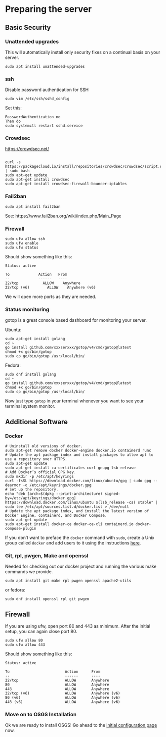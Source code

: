 # Preparing the server

## Basic Security

### Unattended upgrades

This will automatically install only security fixes on a continual basis on your server.

```
sudo apt install unattended-upgrades
```

### ssh

Disable password authentication for SSH

```
sudo vim /etc/ssh/sshd_config
```

Set this:

```
PasswordAuthentication no
Then do
sudo systemctl restart sshd.service
```

### Crowdsec

https://crowdsec.net/ 


```

curl -s https://packagecloud.io/install/repositories/crowdsec/crowdsec/script.deb.sh | sudo bash
sudo apt-get update
sudo apt-get install crowdsec
sudo apt-get install crowdsec-firewall-bouncer-iptables
```

### Fail2ban

```
sudo apt install fail2ban
```
See: https://www.fail2ban.org/wiki/index.php/Main_Page 



### Firewall

```
sudo ufw allow ssh
sudo ufw enable
sudo ufw status
```

Should show something like this:

```
Status: active

To             Action   From
--             ------   ----
22/tcp           ALLOW    Anywhere         
22/tcp (v6)        ALLOW    Anywhere (v6)
```

We will open more ports as they are needed.

### Status monitoring

gotop is a great console based dashboard for monitoring your server.

Ubuntu:

```
sudo apt-get install golang
cd ~
go install github.com/xxxserxxx/gotop/v4/cmd/gotop@latest
chmod +x go/bin/gotop
sudo cp go/bin/gotop /usr/local/bin/
```

Fedora:

```
sudo dnf install golang
cd ~
go install github.com/xxxserxxx/gotop/v4/cmd/gotop@latest
chmod +x go/bin/gotop
sudo cp go/bin/gotop /usr/local/bin/
```


Now just type `gotop` in your terminal whenever you want to see your terminal system monitor.



## Additional Software

### Docker

```
# Uninstall old versions of docker.
sudo apt-get remove docker docker-engine docker.io containerd runc
# Update the apt package index and install packages to allow apt to use a repository over HTTPS.
sudo apt-get update
sudo apt-get install ca-certificates curl gnupg lsb-release
# Add Docker’s official GPG key.
sudo mkdir -p /etc/apt/keyrings
curl -fsSL https://download.docker.com/linux/ubuntu/gpg | sudo gpg --dearmor -o /etc/apt/keyrings/docker.gpg
# Set up the repository.
echo "deb [arch=$(dpkg --print-architecture) signed-by=/etc/apt/keyrings/docker.gpg] https://download.docker.com/linux/ubuntu $(lsb_release -cs) stable" | sudo tee /etc/apt/sources.list.d/docker.list > /dev/null
# Update the apt package index, and install the latest version of Docker Engine, containerd, and Docker Compose.
sudo apt-get update
sudo apt-get install docker-ce docker-ce-cli containerd.io docker-compose-plugin

```

If you don’t want to preface the `docker` command with `sudo`, create a Unix group called `docker` and add users to it using the instructions [here](https://docs.docker.com/engine/install/linux-postinstall/).


### Git, rpl, pwgen, Make and openssl

Needed for checking out our docker project and running the various make
commands we provide.

```
sudo apt install git make rpl pwgen openssl apache2-utils
```

or fedora:
```
sudo dnf install openssl rpl git pwgen
```

## Firewall

If you are using ufw, open port 80 and 443 as minimum. After the initial setup, you
can again close port 80.

```
sudo ufw allow 80
sudo ufw allow 443
```

Should show something like this:

```
Status: active

To                         Action      From
--                         ------      ----
22/tcp                     ALLOW       Anywhere                  
80                         ALLOW       Anywhere                  
443                        ALLOW       Anywhere                  
22/tcp (v6)                ALLOW       Anywhere (v6)             
80 (v6)                    ALLOW       Anywhere (v6)             
443 (v6)                   ALLOW       Anywhere (v6)    
```

### Move on to OSGS Installation

Ok we are ready to install OSGS! Go ahead to the [initial configuration page](initial_configuration.md) now.

